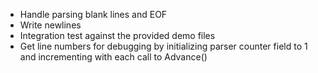- Handle parsing blank lines and EOF
- Write newlines
- Integration test against the provided demo files
- Get line numbers for debugging by initializing parser counter field to 1 and incrementing with each call to Advance()